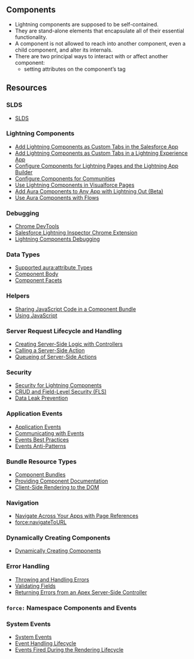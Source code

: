 
## Components
* Lightning components are supposed to be self-contained. 
* They are stand-alone elements that encapsulate all of their essential functionality. 
* A component is not allowed to reach into another component, even a child component, and alter its internals.
* There are two principal ways to interact with or affect another component:
    * setting attributes on the component’s tag

## Resources
### SLDS
* [SLDS](https://www.lightningdesignsystem.com/)
### Lightning Components
* [Add Lightning Components as Custom Tabs in the Salesforce App](https://developer.salesforce.com/docs/atlas.en-us.218.0.lightning.meta/lightning/aura_add_cmp_salesforce1.htm)
* [Add Lightning Components as Custom Tabs in a Lightning Experience App](https://developer.salesforce.com/docs/atlas.en-us.218.0.lightning.meta/lightning/aura_add_cmp_lex.htm)
* [Configure Components for Lightning Pages and the Lightning App Builder](https://developer.salesforce.com/docs/atlas.en-us.218.0.lightning.meta/lightning/components_config_for_app_builder.htm)
* [Configure Components for Communities](https://developer.salesforce.com/docs/atlas.en-us.218.0.lightning.meta/lightning/components_config_for_builder.htm)
* [Use Lightning Components in Visualforce Pages](https://developer.salesforce.com/docs/atlas.en-us.218.0.lightning.meta/lightning/components_visualforce.htm)
* [Add Aura Components to Any App with Lightning Out (Beta)](https://developer.salesforce.com/docs/atlas.en-us.218.0.lightning.meta/lightning/lightning_out.htm)
* [Use Aura Components with Flows](https://developer.salesforce.com/docs/atlas.en-us.218.0.lightning.meta/lightning/components_using_flow.htm)
### Debugging
* [Chrome DevTools](https://developers.google.com/web/tools/chrome-devtools/?utm_source=dcc&utm_medium=redirect&utm_campaign=2018Q2)
* [Salesforce Lightning Inspector Chrome Extension](https://developer.salesforce.com/docs/atlas.en-us.218.0.lightning.meta/lightning/inspector_intro.htm)
* [Lightning Components Debugging](https://developer.salesforce.com/docs/atlas.en-us.218.0.lightning.meta/lightning/debug_intro.htm)
### Data Types
* [Supported aura:attribute Types](https://developer.salesforce.com/docs/atlas.en-us.218.0.lightning.meta/lightning/ref_aura_attribute.htm)
* [Component Body](https://developer.salesforce.com/docs/atlas.en-us.218.0.lightning.meta/lightning/components_body.htm)
* [Component Facets](https://developer.salesforce.com/docs/atlas.en-us.218.0.lightning.meta/lightning/components_facets.htm)
### Helpers
* [Sharing JavaScript Code in a Component Bundle](https://developer.salesforce.com/docs/atlas.en-us.218.0.lightning.meta/lightning/js_helper.htm)
* [Using JavaScript](https://developer.salesforce.com/docs/atlas.en-us.218.0.lightning.meta/lightning/js_intro.htm)
### Server Request Lifecycle and Handling
* [Creating Server-Side Logic with Controllers](https://developer.salesforce.com/docs/atlas.en-us.218.0.lightning.meta/lightning/controllers_server_intro.htm)
* [Calling a Server-Side Action](https://developer.salesforce.com/docs/atlas.en-us.218.0.lightning.meta/lightning/controllers_server_actions_call.htm)
* [Queueing of Server-Side Actions](https://developer.salesforce.com/docs/atlas.en-us.218.0.lightning.meta/lightning/controllers_server_actions_queue.htm)
### Security
* [Security for Lightning Components](https://trailhead.salesforce.com/en/content/learn/modules/security-for-lightning-components)
* [CRUD and Field-Level Security (FLS)](https://developer.salesforce.com/docs/atlas.en-us.218.0.lightning.meta/lightning/apex_crud_fls.htm)
* [Data Leak Prevention](https://trailhead.salesforce.com/en/content/learn/modules/data-leak-prevention)
### Application Events
* [Application Events](https://developer.salesforce.com/docs/atlas.en-us.218.0.lightning.meta/lightning/events_application.htm)
* [Communicating with Events](https://developer.salesforce.com/docs/atlas.en-us.218.0.lightning.meta/lightning/events_intro.htm)
* [Events Best Practices](https://developer.salesforce.com/docs/atlas.en-us.218.0.lightning.meta/lightning/events_best_practices.htm)
* [Events Anti-Patterns](https://developer.salesforce.com/docs/atlas.en-us.218.0.lightning.meta/lightning/events_anti_patterns.htm)
### Bundle Resource Types
* [Component Bundles](https://developer.salesforce.com/docs/atlas.en-us.218.0.lightning.meta/lightning/components_bundle.htm)
* [Providing Component Documentation](https://developer.salesforce.com/docs/atlas.en-us.218.0.lightning.meta/lightning/components_documentation.htm)
* [Client-Side Rendering to the DOM](https://developer.salesforce.com/docs/atlas.en-us.218.0.lightning.meta/lightning/js_renderers.htm)
### Navigation
* [Navigate Across Your Apps with Page References](https://developer.salesforce.com/docs/atlas.en-us.218.0.lightning.meta/lightning/components_navigation.htm)
* [force:navigateToURL](https://developer.salesforce.com/docs/component-library/bundle/force:navigateToURL/documentation)
### Dynamically Creating Components
* [Dynamically Creating Components](https://developer.salesforce.com/docs/atlas.en-us.218.0.lightning.meta/lightning/js_cb_dynamic_cmp_async.htm)
### Error Handling
* [Throwing and Handling Errors](https://developer.salesforce.com/docs/atlas.en-us.218.0.lightning.meta/lightning/js_throw_error.htm)
* [Validating Fields](https://developer.salesforce.com/docs/atlas.en-us.218.0.lightning.meta/lightning/js_validate_fields.htm)
* [Returning Errors from an Apex Server-Side Controller](https://developer.salesforce.com/docs/atlas.en-us.218.0.lightning.meta/lightning/controllers_server_apex_custom_errors.htm)
### `force:` Namespace Components and Events

### System Events
* [System Events](https://developer.salesforce.com/docs/atlas.en-us.218.0.lightning.meta/lightning/events_system.htm)
* [Event Handling Lifecycle](https://developer.salesforce.com/docs/atlas.en-us.218.0.lightning.meta/lightning/events_overview.htm)
* [Events Fired During the Rendering Lifecycle](https://developer.salesforce.com/docs/atlas.en-us.218.0.lightning.meta/lightning/components_lifecycle.htm)
